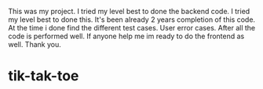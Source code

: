This was my project. I tried my level best to done the backend code.
I tried my level best to done this. It's been already 2 years completion of this code.
At the time i done find the different test cases. User error cases.
After all the code is performed well.
If anyone help me im ready to do the frontend as well.
Thank you.
# tik-tak-toe
